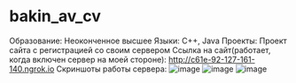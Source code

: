 # bakin_av_cv
Образование: Неоконченное высшее
Языки: C++, Java
Проекты: Проект сайта с регистрацией со своим сервером
Ссылка на сайт(работает, когда включен сервер на моей стороне): http://c61e-92-127-161-140.ngrok.io
Скриншоты работы сервера: ![image](https://user-images.githubusercontent.com/124108522/217150026-592d1e94-8d64-490a-aa58-c2c07fb16e97.png)
![image](https://user-images.githubusercontent.com/124108522/217150081-0146f00a-2b0a-4bf6-a8ed-34a0b6602e37.png)
![image](https://user-images.githubusercontent.com/124108522/217150151-94480eea-c5ff-41cb-a8d3-c87c573d5e9b.png)

